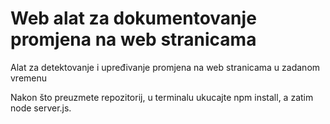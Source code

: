 # Web alat za dokumentovanje promjena na web stranicama
Alat za detektovanje i upređivanje promjena na web stranicama u zadanom vremenu

Nakon što preuzmete repozitorij, u terminalu ukucajte npm install, a zatim node server.js.
